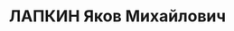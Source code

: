 ---
title: ЛАПКИН Яков Михайлович
description: "1902 року народження, м. Новгород-Сіверський Чернігівської області,\
  \ єврей, освіта вища, член ВКП(б). Проживав: м. Сталіно (м. Донецьк) Донецької області,\
  \ 4-а лінія, буд. № 70. Начальник сектору облуправління народно-господарського обліку.\
  \ \n  Заарештований 20 вересня 1937 року. Засуджений виїзною сесією військової колегії\
  \ Верховного Суду СРСР у м. Сталано до розстрілу з конфіскацією майна. Вирок приведено\
  \ до виконання у м. Сталано 3 грудня 1937 року. \n  Реабілітований у 1958 році."
---